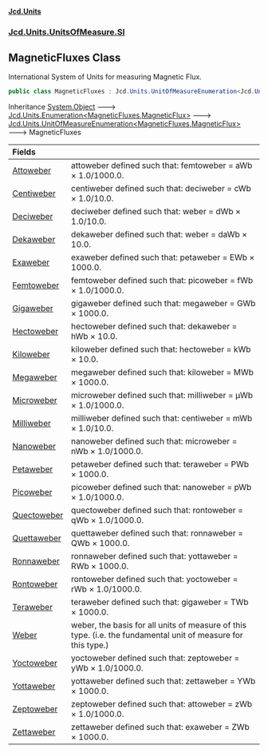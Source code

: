 #### [Jcd.Units](index 'index')
### [Jcd.Units.UnitsOfMeasure.SI](Jcd.Units.UnitsOfMeasure.SI 'Jcd.Units.UnitsOfMeasure.SI')

## MagneticFluxes Class

International System of Units for measuring Magnetic Flux.

```csharp
public class MagneticFluxes : Jcd.Units.UnitOfMeasureEnumeration<Jcd.Units.UnitsOfMeasure.SI.MagneticFluxes, Jcd.Units.UnitTypes.MagneticFlux>
```

Inheritance [System.Object](https://docs.microsoft.com/en-us/dotnet/api/System.Object 'System.Object') &#129106; [Jcd.Units.Enumeration&lt;](Enumeration_TEnumeration,T_ 'Jcd.Units.Enumeration<TEnumeration,T>')[MagneticFluxes](MagneticFluxes 'Jcd.Units.UnitsOfMeasure.SI.MagneticFluxes')[,](Enumeration_TEnumeration,T_ 'Jcd.Units.Enumeration<TEnumeration,T>')[MagneticFlux](MagneticFlux 'Jcd.Units.UnitTypes.MagneticFlux')[&gt;](Enumeration_TEnumeration,T_ 'Jcd.Units.Enumeration<TEnumeration,T>') &#129106; [Jcd.Units.UnitOfMeasureEnumeration&lt;](UnitOfMeasureEnumeration_TEnumeration,T_ 'Jcd.Units.UnitOfMeasureEnumeration<TEnumeration,T>')[MagneticFluxes](MagneticFluxes 'Jcd.Units.UnitsOfMeasure.SI.MagneticFluxes')[,](UnitOfMeasureEnumeration_TEnumeration,T_ 'Jcd.Units.UnitOfMeasureEnumeration<TEnumeration,T>')[MagneticFlux](MagneticFlux 'Jcd.Units.UnitTypes.MagneticFlux')[&gt;](UnitOfMeasureEnumeration_TEnumeration,T_ 'Jcd.Units.UnitOfMeasureEnumeration<TEnumeration,T>') &#129106; MagneticFluxes

| Fields | |
| :--- | :--- |
| [Attoweber](MagneticFluxes.Attoweber 'Jcd.Units.UnitsOfMeasure.SI.MagneticFluxes.Attoweber') | attoweber defined such that: femtoweber = aWb × 1.0/1000.0. |
| [Centiweber](MagneticFluxes.Centiweber 'Jcd.Units.UnitsOfMeasure.SI.MagneticFluxes.Centiweber') | centiweber defined such that: deciweber = cWb × 1.0/10.0. |
| [Deciweber](MagneticFluxes.Deciweber 'Jcd.Units.UnitsOfMeasure.SI.MagneticFluxes.Deciweber') | deciweber defined such that: weber = dWb × 1.0/10.0. |
| [Dekaweber](MagneticFluxes.Dekaweber 'Jcd.Units.UnitsOfMeasure.SI.MagneticFluxes.Dekaweber') | dekaweber defined such that: weber = daWb × 10.0. |
| [Exaweber](MagneticFluxes.Exaweber 'Jcd.Units.UnitsOfMeasure.SI.MagneticFluxes.Exaweber') | exaweber defined such that: petaweber = EWb × 1000.0. |
| [Femtoweber](MagneticFluxes.Femtoweber 'Jcd.Units.UnitsOfMeasure.SI.MagneticFluxes.Femtoweber') | femtoweber defined such that: picoweber = fWb × 1.0/1000.0. |
| [Gigaweber](MagneticFluxes.Gigaweber 'Jcd.Units.UnitsOfMeasure.SI.MagneticFluxes.Gigaweber') | gigaweber defined such that: megaweber = GWb × 1000.0. |
| [Hectoweber](MagneticFluxes.Hectoweber 'Jcd.Units.UnitsOfMeasure.SI.MagneticFluxes.Hectoweber') | hectoweber defined such that: dekaweber = hWb × 10.0. |
| [Kiloweber](MagneticFluxes.Kiloweber 'Jcd.Units.UnitsOfMeasure.SI.MagneticFluxes.Kiloweber') | kiloweber defined such that: hectoweber = kWb × 10.0. |
| [Megaweber](MagneticFluxes.Megaweber 'Jcd.Units.UnitsOfMeasure.SI.MagneticFluxes.Megaweber') | megaweber defined such that: kiloweber = MWb × 1000.0. |
| [Microweber](MagneticFluxes.Microweber 'Jcd.Units.UnitsOfMeasure.SI.MagneticFluxes.Microweber') | microweber defined such that: milliweber = μWb × 1.0/1000.0. |
| [Milliweber](MagneticFluxes.Milliweber 'Jcd.Units.UnitsOfMeasure.SI.MagneticFluxes.Milliweber') | milliweber defined such that: centiweber = mWb × 1.0/10.0. |
| [Nanoweber](MagneticFluxes.Nanoweber 'Jcd.Units.UnitsOfMeasure.SI.MagneticFluxes.Nanoweber') | nanoweber defined such that: microweber = nWb × 1.0/1000.0. |
| [Petaweber](MagneticFluxes.Petaweber 'Jcd.Units.UnitsOfMeasure.SI.MagneticFluxes.Petaweber') | petaweber defined such that: teraweber = PWb × 1000.0. |
| [Picoweber](MagneticFluxes.Picoweber 'Jcd.Units.UnitsOfMeasure.SI.MagneticFluxes.Picoweber') | picoweber defined such that: nanoweber = pWb × 1.0/1000.0. |
| [Quectoweber](MagneticFluxes.Quectoweber 'Jcd.Units.UnitsOfMeasure.SI.MagneticFluxes.Quectoweber') | quectoweber defined such that: rontoweber = qWb × 1.0/1000.0. |
| [Quettaweber](MagneticFluxes.Quettaweber 'Jcd.Units.UnitsOfMeasure.SI.MagneticFluxes.Quettaweber') | quettaweber defined such that: ronnaweber = QWb × 1000.0. |
| [Ronnaweber](MagneticFluxes.Ronnaweber 'Jcd.Units.UnitsOfMeasure.SI.MagneticFluxes.Ronnaweber') | ronnaweber defined such that: yottaweber = RWb × 1000.0. |
| [Rontoweber](MagneticFluxes.Rontoweber 'Jcd.Units.UnitsOfMeasure.SI.MagneticFluxes.Rontoweber') | rontoweber defined such that: yoctoweber = rWb × 1.0/1000.0. |
| [Teraweber](MagneticFluxes.Teraweber 'Jcd.Units.UnitsOfMeasure.SI.MagneticFluxes.Teraweber') | teraweber defined such that: gigaweber = TWb × 1000.0. |
| [Weber](MagneticFluxes.Weber 'Jcd.Units.UnitsOfMeasure.SI.MagneticFluxes.Weber') | weber, the basis for all units of measure of this type. (i.e. the fundamental unit of measure for this type.) |
| [Yoctoweber](MagneticFluxes.Yoctoweber 'Jcd.Units.UnitsOfMeasure.SI.MagneticFluxes.Yoctoweber') | yoctoweber defined such that: zeptoweber = yWb × 1.0/1000.0. |
| [Yottaweber](MagneticFluxes.Yottaweber 'Jcd.Units.UnitsOfMeasure.SI.MagneticFluxes.Yottaweber') | yottaweber defined such that: zettaweber = YWb × 1000.0. |
| [Zeptoweber](MagneticFluxes.Zeptoweber 'Jcd.Units.UnitsOfMeasure.SI.MagneticFluxes.Zeptoweber') | zeptoweber defined such that: attoweber = zWb × 1.0/1000.0. |
| [Zettaweber](MagneticFluxes.Zettaweber 'Jcd.Units.UnitsOfMeasure.SI.MagneticFluxes.Zettaweber') | zettaweber defined such that: exaweber = ZWb × 1000.0. |

